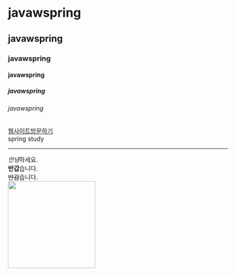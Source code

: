 # javawspring
## javawspring
### javawspring
#### javawspring
##### javawspring
###### javawspring
<div>
   <a href="http://49.142.157.251:9090/cjgreen" target="_blank">웹사이트방문하기</a>
</div>  
spring study

<!-- 선그리기 -->
___
<!-- 글자속성 -->
*안녕*하세요.<br> <!-- * : 기울임 -->
**반갑**습니다.<br> <!-- ** : 진하게 -->
~~반갑~~습니다.<br> <!-- ~~ : 취소선 -->
<img src="http://49.142.157.251:9090/javagreenS_ljs/data/item/220718180923_1.jpg" width="200px"/><br/>
